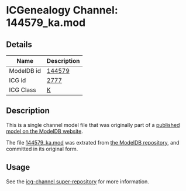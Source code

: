 # ICGenealogy Channel: 144579\_ka.mod

## Details

Name | Description
---- | -----------
ModelDB id | [144579](http://senselab.med.yale.edu/ModelDB/ShowModel.cshtml?model=144579)
ICG id | [2777](http://icg.neurotheory.ox.ac.uk/channels/1/2777)
ICG Class | [K](http://icg.neurotheory.ox.ac.uk/channels/1)

## Description

This is a single channel model file that was originally part of a [published model on the ModelDB website](http://senselab.med.yale.edu/mModelDB/ShowModel.cshtml?model=144579).

The file [144579\_ka.mod](144579_ka.mod) was extrated from [the ModelDB repository](http://senselab.med.yale.edu/ModelDB/ShowModel.cshtml?model=144579), and committed in its original form.

## Usage

See the [icg-channel super-repository](https://github.com/icgenealogy/icg-channels) for more information.
